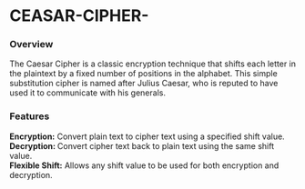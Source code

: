 # CEASAR-CIPHER-
 <h3>Overview</h3>
<p>The Caesar Cipher is a classic encryption technique that shifts each letter in the plaintext by a fixed number of positions in the alphabet. This simple substitution cipher is named after Julius Caesar, who is reputed to have used it to communicate with his generals.</p>
<h3>Features</h3>
<B>Encryption:</B> Convert plain text to cipher text using a specified shift value.
<br>
<b>Decryption: </b>Convert cipher text back to plain text using the same shift value.
<br>
<b>Flexible Shift:</b> Allows any shift value to be used for both encryption and decryption.
<br>
